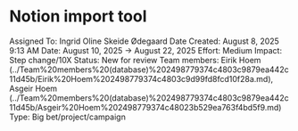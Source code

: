 # Notion import tool

Assigned To: Ingrid Oline Skeide Ødegaard
Date Created: August 8, 2025 9:13 AM
Date: August 10, 2025 → August 22, 2025
Effort: Medium
Impact: Step change/10X
Status: New for review
Team members: Eirik Hoem (../Team%20members%20(database)%202498779374c4803c9879ea442c11d45b/Eirik%20Hoem%202498779374c4803c9d99fd8fcd10f28a.md), Asgeir Hoem (../Team%20members%20(database)%202498779374c4803c9879ea442c11d45b/Asgeir%20Hoem%202498779374c48023b529ea763f4bd5f9.md)
Type: Big bet/project/campaign
